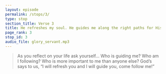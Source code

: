 ```yaml
---
layout: episode
permalink: /stops/3/
type: stop
section_title: Verse 3
title: He refreshes my soul. He guides me along the right paths for His name’s sake.
page_rank: 3
stop_id: 3
audio_file: glory_servant.mp3
---
```

> As you reflect on your life
ask yourself...
Who is guiding me?
Who am I following?
Who is more important to
me than anyone else?
God’s says to us,
“I will refresh you and I
will guide you, come follow me!”
